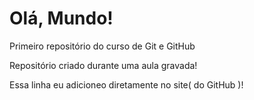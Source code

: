 # Olá, Mundo!
 Primeiro repositório do curso de Git e GitHub

 Repositório criado durante uma aula gravada!
 
 Essa linha eu adicioneo diretamente no site( do GitHub )! 
